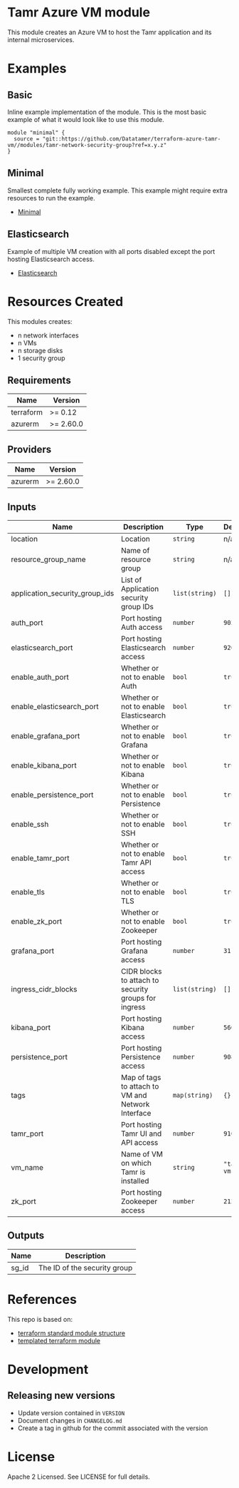 # Tamr Azure VM module

This module creates an Azure VM to host the Tamr application and its
internal microservices.

# Examples
## Basic
Inline example implementation of the module.  This is the most basic example of what it would look like to use this module.
```
module "minimal" {
  source = "git::https://github.com/Datatamer/terraform-azure-tamr-vm//modules/tamr-network-security-group?ref=x.y.z"
}
```
## Minimal
Smallest complete fully working example. This example might require extra resources to run the example.
- [Minimal](https://github.com/Datatamer/terraform-azure-tamr-vm/tree/master/examples/minimal)

## Elasticsearch
Example of multiple VM creation with all ports disabled except the port hosting Elasticsearch access.
- [Elasticsearch](https://github.com/Datatamer/terraform-azure-tamr-vm/tree/master/examples/elasticsearch)

# Resources Created
This modules creates:
* n network interfaces
* n VMs
* n storage disks
* 1 security group

<!-- BEGINNING OF PRE-COMMIT-TERRAFORM DOCS HOOK -->
## Requirements

| Name | Version |
|------|---------|
| terraform | >= 0.12 |
| azurerm | >= 2.60.0 |

## Providers

| Name | Version |
|------|---------|
| azurerm | >= 2.60.0 |

## Inputs

| Name | Description | Type | Default | Required |
|------|-------------|------|---------|:--------:|
| location | Location | `string` | n/a | yes |
| resource\_group\_name | Name of resource group | `string` | n/a | yes |
| application\_security\_group\_ids | List of Application security group IDs | `list(string)` | `[]` | no |
| auth\_port | Port hosting Auth access | `number` | `9020` | no |
| elasticsearch\_port | Port hosting Elasticsearch access | `number` | `9200` | no |
| enable\_auth\_port | Whether or not to enable Auth | `bool` | `true` | no |
| enable\_elasticsearch\_port | Whether or not to enable Elasticsearch | `bool` | `true` | no |
| enable\_grafana\_port | Whether or not to enable Grafana | `bool` | `true` | no |
| enable\_kibana\_port | Whether or not to enable Kibana | `bool` | `true` | no |
| enable\_persistence\_port | Whether or not to enable Persistence | `bool` | `true` | no |
| enable\_ssh | Whether or not to enable SSH | `bool` | `true` | no |
| enable\_tamr\_port | Whether or not to enable Tamr API access | `bool` | `true` | no |
| enable\_tls | Whether or not to enable TLS | `bool` | `true` | no |
| enable\_zk\_port | Whether or not to enable Zookeeper | `bool` | `true` | no |
| grafana\_port | Port hosting Grafana access | `number` | `31101` | no |
| ingress\_cidr\_blocks | CIDR blocks to attach to security groups for ingress | `list(string)` | `[]` | no |
| kibana\_port | Port hosting Kibana access | `number` | `5601` | no |
| persistence\_port | Port hosting Persistence access | `number` | `9080` | no |
| tags | Map of tags to attach to VM and Network Interface | `map(string)` | `{}` | no |
| tamr\_port | Port hosting Tamr UI and API access | `number` | `9100` | no |
| vm\_name | Name of VM on which Tamr is installed | `string` | `"tamr-vm"` | no |
| zk\_port | Port hosting Zookeeper access | `number` | `21281` | no |

## Outputs

| Name | Description |
|------|-------------|
| sg\_id | The ID of the security group |

<!-- END OF PRE-COMMIT-TERRAFORM DOCS HOOK -->

# References
This repo is based on:
* [terraform standard module structure](https://www.terraform.io/docs/modules/index.html#standard-module-structure)
* [templated terraform module](https://github.com/tmknom/template-terraform-module)

# Development
## Releasing new versions
* Update version contained in `VERSION`
* Document changes in `CHANGELOG.md`
* Create a tag in github for the commit associated with the version

# License
Apache 2 Licensed. See LICENSE for full details.
